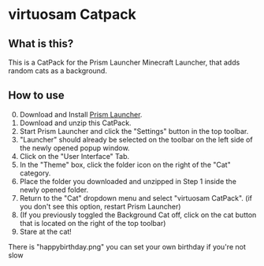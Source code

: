# virtuosam Catpack

## What is this?
This is a CatPack for the Prism Launcher Minecraft Launcher, that adds random cats as a background.

## How to use
 0. Download and Install [Prism Launcher](https://prismlauncher.org/).
 1. Download and unzip this CatPack.
 2. Start Prism Launcher and click the "Settings" button in the top toolbar.
 3. "Launcher" should already be selected on the toolbar on the left side of the newly opened popup window.
 4. Click on the "User Interface" Tab.
 5. In the "Theme" box, click the folder icon on the right of the "Cat" category.
 6. Place the folder you downloaded and unzipped in Step 1 inside the newly opened folder.
 7. Return to the "Cat" dropdown menu and select "virtuosam CatPack". (if you don't see this option, restart Prism Launcher)
 8. (If you previously toggled the Background Cat off, click on the cat button that is located on the right of the top toolbar)
 9. Stare at the cat!

There is "happybirthday.png" you can set your own birthday if you're not slow
